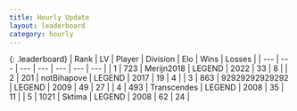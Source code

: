 ```yaml
---
title: Hourly Update
layout: leaderboard
category: hourly
---
```


{: .leaderboard}
| Rank | LV | Player | Division | Elo | Wins | Losses |
| --- | --- | --- | --- | --- | --- | --- |
| <span data-change="2">1</span> | 723 | <span title="ID: 489101">Merijn2018</span> | LEGEND | <span data-change="0">2022</span> | <span data-change="0">33</span> | <span data-change="0">8</span> |
| <span data-change="10">2</span> | 201 | <span title="ID: 413682">notBihapove</span> | LEGEND | <span data-change="44">2017</span> | <span data-change="2">19</span> | <span data-change="0">4</span> |
| <span data-change="1">3</span> | 863 | <span title="ID: 92077">92929292929292</span> | LEGEND | <span data-change="0">2009</span> | <span data-change="0">49</span> | <span data-change="0">27</span> |
| <span data-change="1">4</span> | 493 | <span title="ID: 185505">Transcendes</span> | LEGEND | <span data-change="0">2008</span> | <span data-change="0">35</span> | <span data-change="0">11</span> |
| <span data-change="-4">5</span> | 1021 | <span title="ID: 353063">Sktima</span> | LEGEND | <span data-change="-42">2008</span> | <span data-change="3">62</span> | <span data-change="5">24</span> |